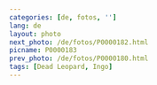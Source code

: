 ```yaml
---
categories: [de, fotos, '']
lang: de
layout: photo
next_photo: /de/fotos/P0000182.html
picname: P0000183
prev_photo: /de/fotos/P0000180.html
tags: [Dead Leopard, Ingo]
---
```

